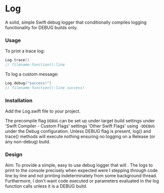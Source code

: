 # Log

A solid, simple Swift debug logger that conditionally compiles logging functionality for DEBUG builds only.

### Usage

To print a trace log:

```swift
Log.trace()
// filename:function():line
```

To log a custom message:

```swift
Log.debug("success!")
// filename:function():line success!
```

### Installation

Add the Log.swift file to your project.

The precompile flag `DEBUG` can be set up under target build settings under 'Swift Compiler - Custom Flags' settings 'Other Swift Flags' using `-DDEBUG` under the Debug configuration. Unless DEBUG flag is present, log() and trace() methods will execute nothing ensuring no logging on a Release (or any non-debug) build.

### Design

Aim: To provide a simple, easy to use debug logger that will . The logs to print to the console precisely when expected were I stepping through code line by line and not printing indeterminately from some background thread. Furthermore, I don't want code executed or parameters evaluated in the log function calls unless it is a DEBUG build.

